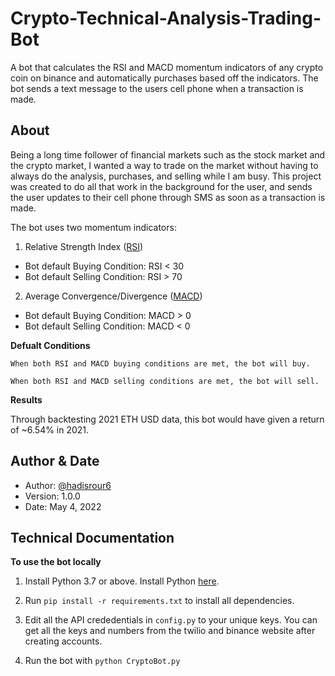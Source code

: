 # Crypto-Technical-Analysis-Trading-Bot
A bot that calculates the RSI and MACD momentum indicators of any crypto coin on binance and automatically purchases based off the indicators. The bot sends a text message to the users cell phone when a transaction is made. 

## About  
Being a long time follower of financial markets such as the stock market and the crypto market, I wanted a way to trade on the market without having to always do the analysis, purchases, and selling while I am busy. This project was created to do all that work in the background for the user, and sends the user updates to their cell phone through SMS as soon as a transaction is made. 

The bot uses two momentum indicators:

1. Relative Strength Index ([RSI](https://www.investopedia.com/terms/r/rsi.asp))
  - Bot default Buying Condition: RSI < 30
  - Bot default Selling Condition: RSI > 70

2. Average Convergence/Divergence ([MACD](https://www.investopedia.com/terms/m/macd.asp))
  - Bot default Buying Condition: MACD > 0
  - Bot default Selling Condition:  MACD < 0 
  
**Defualt Conditions**

    When both RSI and MACD buying conditions are met, the bot will buy. 

    When both RSI and MACD selling conditions are met, the bot will sell. 

**Results**

   Through backtesting 2021 ETH USD data, this bot would have given a return of ~6.54% in 2021. 

## Author & Date 
- Author: [@hadisrour6](https://www.github.com/hadisrour6)
- Version: 1.0.0 
- Date: May 4, 2022 

## Technical Documentation   

**To use the bot locally**
  1. Install Python 3.7 or above. Install Python [here](https://www.python.org/).  

  2. Run ```pip install -r requirements.txt``` to install all dependencies.

  3. Edit all the API crededentials in ```config.py``` to your unique keys. You can get all the keys and numbers from the twilio and binance website after creating        accounts.
 
  4. Run the bot with  ```python CryptoBot.py```
 






